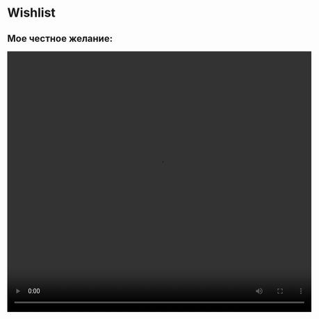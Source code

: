 # Wishlist
## Мое честное желание:
<html lang="ru">
<head>
    <meta charset="UTF-8">
    <meta name="viewport" content="width=device-width, initial-scale=1.0">
    <title>Ìîé ïåðâûé ñàéò</title>
</head>
<body>
<video width="700" height="600" controls >
  <source src="kkiyfffw_2025-01-19-13-53-59_1737284039251.mp4" type="video/mp4"> 
  <source src="movie.webm" type="video/webm">
  Your browser does not support the video tag.
</video>
</body>
</html>
